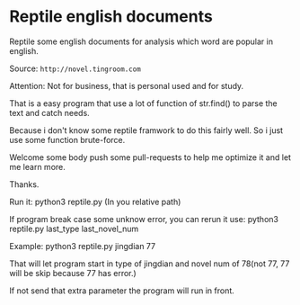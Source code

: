 # Reptile english documents
Reptile some english documents for analysis which word are popular in english.

Source: `http://novel.tingroom.com`

Attention: Not for business, that is personal used and for study.

That is a easy program that use a lot of function of str.find() to parse the text and catch needs.

Because i don't know some reptile framwork to do this fairly well. So i just use some function brute-force.

Welcome some body push some pull-requests to help me optimize it and let me learn more.

Thanks.

Run it: python3 reptile.py (In you relative path)


If program break case some unknow error, you can rerun it use: python3 reptile.py last_type last_novel_num

Example: python3 reptile.py jingdian 77

That will let program start in type of jingdian and novel num of 78(not 77, 77 will be skip because 77 has error.)

If not send that extra parameter the program will run in front.
